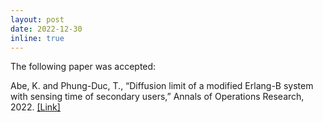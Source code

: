 ```yaml
---
layout: post
date: 2022-12-30
inline: true
---
```


The following paper was accepted: 


Abe, K. and Phung-Duc, T., “Diffusion limit of a modified Erlang-B system with sensing time of secondary users,” Annals of Operations Research, 2022. [[Link]](https://link.springer.com/article/10.1007/s10479-022-05153-w)
